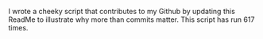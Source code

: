 I wrote a cheeky script that contributes to my Github by updating this ReadMe to illustrate why more than commits matter. This script has run 617 times.